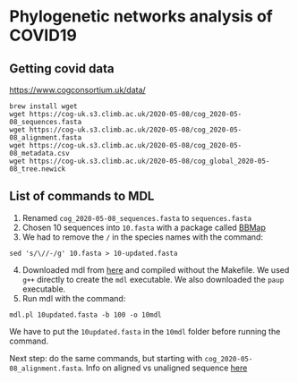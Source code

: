 # Phylogenetic networks analysis of COVID19

## Getting covid data
https://www.cogconsortium.uk/data/
```
brew install wget
wget https://cog-uk.s3.climb.ac.uk/2020-05-08/cog_2020-05-08_sequences.fasta
wget https://cog-uk.s3.climb.ac.uk/2020-05-08/cog_2020-05-08_alignment.fasta
wget https://cog-uk.s3.climb.ac.uk/2020-05-08/cog_2020-05-08_metadata.csv
wget https://cog-uk.s3.climb.ac.uk/2020-05-08/cog_global_2020-05-08_tree.newick
```

## List of commands to MDL

1. Renamed `cog_2020-05-08_sequences.fasta` to `sequences.fasta`
2. Chosen 10 sequences into `10.fasta` with a package called [BBMap](https://sourceforge.net/projects/bbmap/)
3. We had to remove the `/` in the species names with the command:
```
sed 's/\//-/g' 10.fasta > 10-updated.fasta
```
4. Downloaded mdl from [here](https://github.com/nstenz/TICR/tree/master/src) and compiled without the Makefile. We used `g++` directly to create the `mdl` executable. We also downloaded the `paup` executable.
5. Run mdl with the command:
```
mdl.pl 10updated.fasta -b 100 -o 10mdl
```
We have to put the `10updated.fasta` in the `10mdl` folder before running the command.


Next step: do the same commands, but starting with `cog_2020-05-08_alignment.fasta`. Info on aligned vs unaligned sequence [here](http://www2.decipher.codes/Alignment.html)